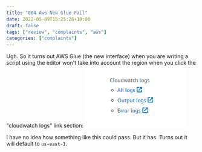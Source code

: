 ```yaml
---
title: "004 Aws New Glue Fail"
date: 2022-05-09T15:25:28+10:00
draft: false
tags: ["review", "complaints", "aws"]
categories: ["complaints"]
---
```


Ugh. So it turns out AWS Glue (the new interface) when you are writing a script using the editor won't take into account
the region when you click the "cloudwatch logs" link section:
![img.png](img.png)

I have no idea how something like this could pass. But it has. Turns out it will default to `us-east-1`. 

